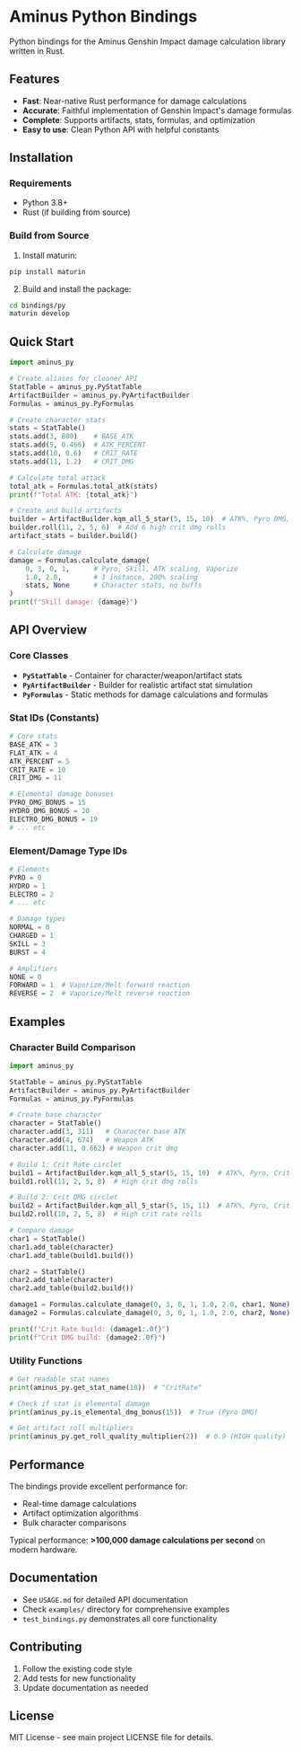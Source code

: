 # Aminus Python Bindings

Python bindings for the Aminus Genshin Impact damage calculation library written in Rust.

## Features

- **Fast**: Near-native Rust performance for damage calculations
- **Accurate**: Faithful implementation of Genshin Impact's damage formulas  
- **Complete**: Supports artifacts, stats, formulas, and optimization
- **Easy to use**: Clean Python API with helpful constants

## Installation

### Requirements

- Python 3.8+
- Rust (if building from source)

### Build from Source

1. Install maturin:
```bash
pip install maturin
```

2. Build and install the package:
```bash
cd bindings/py
maturin develop
```

## Quick Start

```python
import aminus_py

# Create aliases for cleaner API
StatTable = aminus_py.PyStatTable
ArtifactBuilder = aminus_py.PyArtifactBuilder
Formulas = aminus_py.PyFormulas

# Create character stats
stats = StatTable()
stats.add(3, 800)    # BASE_ATK
stats.add(5, 0.466)  # ATK_PERCENT
stats.add(10, 0.6)   # CRIT_RATE
stats.add(11, 1.2)   # CRIT_DMG

# Calculate total attack
total_atk = Formulas.total_atk(stats)
print(f"Total ATK: {total_atk}")

# Create and build artifacts
builder = ArtifactBuilder.kqm_all_5_star(5, 15, 10)  # ATK%, Pyro DMG, Crit Rate
builder.roll(11, 2, 5, 6)  # Add 6 high crit dmg rolls
artifact_stats = builder.build()

# Calculate damage
damage = Formulas.calculate_damage(
    0, 3, 0, 1,      # Pyro, Skill, ATK scaling, Vaporize
    1.0, 2.0,        # 1 instance, 200% scaling
    stats, None      # Character stats, no buffs
)
print(f"Skill damage: {damage}")
```

## API Overview

### Core Classes

- **`PyStatTable`** - Container for character/weapon/artifact stats
- **`PyArtifactBuilder`** - Builder for realistic artifact stat simulation
- **`PyFormulas`** - Static methods for damage calculations and formulas

### Stat IDs (Constants)

```python
# Core stats
BASE_ATK = 3
FLAT_ATK = 4
ATK_PERCENT = 5
CRIT_RATE = 10
CRIT_DMG = 11

# Elemental damage bonuses
PYRO_DMG_BONUS = 15
HYDRO_DMG_BONUS = 20
ELECTRO_DMG_BONUS = 19
# ... etc
```

### Element/Damage Type IDs

```python
# Elements
PYRO = 0
HYDRO = 1
ELECTRO = 2
# ... etc

# Damage types
NORMAL = 0
CHARGED = 1
SKILL = 3
BURST = 4

# Amplifiers
NONE = 0
FORWARD = 1  # Vaporize/Melt forward reaction
REVERSE = 2  # Vaporize/Melt reverse reaction
```

## Examples

### Character Build Comparison

```python
import aminus_py

StatTable = aminus_py.PyStatTable
ArtifactBuilder = aminus_py.PyArtifactBuilder
Formulas = aminus_py.PyFormulas

# Create base character
character = StatTable()
character.add(3, 311)   # Character base ATK
character.add(4, 674)   # Weapon ATK
character.add(11, 0.662) # Weapon crit dmg

# Build 1: Crit Rate circlet
build1 = ArtifactBuilder.kqm_all_5_star(5, 15, 10)  # ATK%, Pyro, Crit Rate
build1.roll(11, 2, 5, 8)  # High crit dmg rolls

# Build 2: Crit DMG circlet  
build2 = ArtifactBuilder.kqm_all_5_star(5, 15, 11)  # ATK%, Pyro, Crit DMG
build2.roll(10, 2, 5, 8)  # High crit rate rolls

# Compare damage
char1 = StatTable()
char1.add_table(character)
char1.add_table(build1.build())

char2 = StatTable()
char2.add_table(character)
char2.add_table(build2.build())

damage1 = Formulas.calculate_damage(0, 3, 0, 1, 1.0, 2.0, char1, None)
damage2 = Formulas.calculate_damage(0, 3, 0, 1, 1.0, 2.0, char2, None)

print(f"Crit Rate build: {damage1:.0f}")
print(f"Crit DMG build: {damage2:.0f}")
```

### Utility Functions

```python
# Get readable stat names
print(aminus_py.get_stat_name(10))  # "CritRate"

# Check if stat is elemental damage
print(aminus_py.is_elemental_dmg_bonus(15))  # True (Pyro DMG)

# Get artifact roll multipliers
print(aminus_py.get_roll_quality_multiplier(2))  # 0.9 (HIGH quality)
```

## Performance

The bindings provide excellent performance for:
- Real-time damage calculations
- Artifact optimization algorithms
- Bulk character comparisons

Typical performance: **>100,000 damage calculations per second** on modern hardware.

## Documentation

- See `USAGE.md` for detailed API documentation
- Check `examples/` directory for comprehensive examples
- `test_bindings.py` demonstrates all core functionality

## Contributing

1. Follow the existing code style
2. Add tests for new functionality
3. Update documentation as needed

## License

MIT License - see main project LICENSE file for details. 